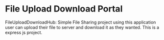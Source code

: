 # File Upload Download Portal
FileUploadDownloadHub: Simple File Sharing project using this application user can upload their file to server and download it as they wanted. This is a express js project.
